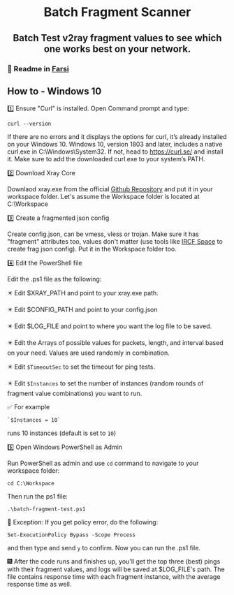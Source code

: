 <h1 align="center">Batch Fragment Scanner</h1>
<h2 align="center">Batch Test v2ray fragment values to see which one works best on your network.</h2>


### 🚩 Readme in [Farsi](https://telegra.ph/%D8%A7%D8%B3%DA%A9%D9%86%D8%B1-%D9%81%D8%B1%DA%AF%D9%85%D9%86%D8%AA-05-22)


## How to - Windows 10

1️⃣ Ensure "Curl" is installed. 
Open Command prompt and type:

`curl --version`

If there are no errors and it displays the options for curl, it’s already installed on your Windows 10. Windows 10, version 1803 and later, includes a native curl.exe in C:\Windows\System32. If not, head to https://curl.se/ and install it. Make sure to add the downloaded curl.exe to your system’s PATH.

2️⃣ Download Xray Core

Downlaod xray.exe from the official [Github Repository](https://github.com/XTLS/Xray-core/releases) and put it in your workspace folder. Let's assume the Workspace folder is located at C:\Workspace

3️⃣ Create a fragmented json config

Create config.json, can be vmess, vless or trojan. Make sure it has "fragment" attributes too, values don't matter (use tools like [IRCF Space](https://fragment.github1.cloud/) to create frag json config). Put it in the Workspace folder too.

4️⃣ Edit the PowerShell file

Edit the .ps1 file as the following:

✴️ Edit $XRAY_PATH and point to your xray.exe path. 

✴️ Edit $CONFIG_PATH and point to your config.json

✴️ Edit $LOG_FILE and point to where you want the log file to be saved.

✴️ Edit the Arrays of possible values for packets, length, and interval based on your need. Values are used randomly in combination.

✴️ Edit `$TimeoutSec` to set the timeout for ping tests.

✴️ Edit `$Instances` to set the number of instances (random rounds of fragment value combinations) you want to run.

✅ For example 

    `$Instances = 10`
  
  runs 10 instances (default is set to `10`)

5️⃣ Open Windows PowerShell as Admin

Run PowerShell as admin and use `cd` command to navigate to your workspace folder:

`cd C:\Workspace`

Then run the ps1 file:

`.\batch-fragment-test.ps1`

🧧 Exception: If you get policy error, do the following:

`Set-ExecutionPolicy Bypass -Scope Process`

and then type and send `y` to confirm. Now you can run the .ps1 file.


🎆 After the code runs and finishes up, you'll get the top three (best) pings with their fragment values, and logs will be saved at $LOG_FILE's path. The file contains response time with each fragment instance, with the average response time as well.
